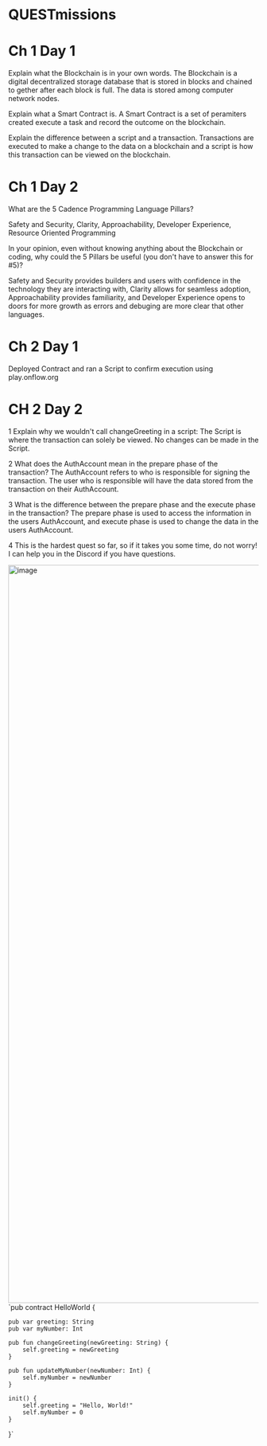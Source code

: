 # QUESTmissions

# Ch 1 Day 1

Explain what the Blockchain is in your own words.
  The Blockchain is a digital decentralized storage database that is stored in blocks and chained to gether after each block is full. The data is stored     among computer network nodes.

Explain what a Smart Contract is.
  A Smart Contract is a set of peramiters created execute a task and record the outcome on the blockchain.

Explain the difference between a script and a transaction.
  Transactions are executed to make a change to the data on a blockchain and a script is how this transaction can be viewed on the blockchain. 
  
 # Ch 1 Day 2
  
 What are the 5 Cadence Programming Language Pillars?
 
  Safety and Security, Clarity, Approachability, Developer Experience, Resource Oriented Programming
 
 In your opinion, even without knowing anything about the Blockchain or coding, why could the 5 Pillars be useful (you don't have to answer this for #5)?
 
  Safety and Security provides builders and users with confidence in the technology they are interacting with, Clarity allows for seamless adoption, Approachability provides familiarity, and Developer Experience opens to doors for more growth as errors and debuging are more clear that other languages.

# Ch 2 Day 1

Deployed Contract and ran a Script to confirm execution using play.onflow.org

# CH 2 Day 2

1 Explain why we wouldn't call changeGreeting in a script:
  The Script is where the transaction can solely be viewed. No changes can be made in the Script.

2 What does the AuthAccount mean in the prepare phase of the transaction?
  The AuthAccount refers to who is responsible for signing the transaction. The user who is responsible will have the data stored from the transaction on   their AuthAccount.

3 What is the difference between the prepare phase and the execute phase in the transaction?
  The prepare phase is used to access the information in the users AuthAccount, and execute phase is used to change the data in the users AuthAccount.

4 This is the hardest quest so far, so if it takes you some time, do not worry! I can help you in the Discord if you have questions.

<img width="1483" alt="image" src="https://user-images.githubusercontent.com/90923268/174441645-dca78e15-6ea7-4a21-94e3-d5f4198e2330.png">
`pub contract HelloWorld {

    pub var greeting: String
    pub var myNumber: Int

    pub fun changeGreeting(newGreeting: String) {
        self.greeting = newGreeting
    }
  
    pub fun updateMyNumber(newNumber: Int) {
        self.myNumber = newNumber
    }

    init() {
        self.greeting = "Hello, World!"
        self.myNumber = 0
    }

}`


